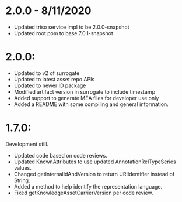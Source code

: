 # 2.0.0 - 8/11/2020
- Updated triso service impl to be 2.0.0-snapshot
- Updated root pom to base 7.0.1-snapshot

# 2.0.0:
* Updated to v2 of surrogate
* Updated to latest asset repo APIs
* Updated to newer ID package
* Modified artifact version in surrogate to include timestamp
* Added support to generate MEA files for developer use only
* Added a README with some compiling and general information.

# 1.7.0: 
Development still.
* Updated code based on code reviews.
* Updated KnownAttributes to use updated AnnotationRelTypeSeries values.
* Changed getInternalIdAndVersion to return URIIdentifier instead of String.
* Added a method to help identify the representation language.
* Fixed getKnowledgeAssetCarrierVersion per code review.